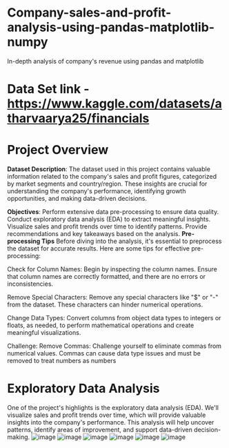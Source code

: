 # Company-sales-and-profit-analysis-using-pandas-matplotlib-numpy
In-depth analysis of company's revenue using pandas and matplotlib
# Data Set link - https://www.kaggle.com/datasets/atharvaarya25/financials
# Project Overview
**Dataset Description**:
The dataset used in this project contains valuable information related to the company's sales and profit figures, categorized by market segments and country/region. These insights are crucial for understanding the company's performance, identifying growth opportunities, and making data-driven decisions.

**Objectives**:
Perform extensive data pre-processing to ensure data quality. Conduct exploratory data analysis (EDA) to extract meaningful insights. Visualize sales and profit trends over time to identify patterns. Provide recommendations and key takeaways based on the analysis.
**Pre-processing Tips**
Before diving into the analysis, it's essential to preprocess the dataset for accurate results. Here are some tips for effective pre-processing:

Check for Column Names: Begin by inspecting the column names. Ensure that column names are correctly formatted, and there are no errors or inconsistencies.

Remove Special Characters: Remove any special characters like "$" or "-" from the dataset. These characters can hinder numerical operations.

Change Data Types: Convert columns from object data types to integers or floats, as needed, to perform mathematical operations and create meaningful visualizations.

Challenge: Remove Commas: Challenge yourself to eliminate commas from numerical values. Commas can cause data type issues and must be removed to treat numbers as numbers
# Exploratory Data Analysis
One of the project's highlights is the exploratory data analysis (EDA). We'll visualize sales and profit trends over time, which will provide valuable insights into the company's performance. This analysis will help uncover patterns, identify areas of improvement, and support data-driven decision-making.
![image](https://github.com/pranay8k/Company-sales-and-profit-analysis-using-pandas-matplotlib-numpy/assets/106619455/d21d986a-b20a-4657-ae2a-7c1aee7cd061)
![image](https://github.com/pranay8k/Company-sales-and-profit-analysis-using-pandas-matplotlib-numpy/assets/106619455/785278bd-0c09-4202-b368-a91a21d9e6a9)
![image](https://github.com/pranay8k/Company-sales-and-profit-analysis-using-pandas-matplotlib-numpy/assets/106619455/7e13f918-43d1-4f30-9395-92d3611911a5)
![image](https://github.com/pranay8k/Company-sales-and-profit-analysis-using-pandas-matplotlib-numpy/assets/106619455/c1e11524-4c62-42e4-9a5d-00622a52b548)
![image](https://github.com/pranay8k/Company-sales-and-profit-analysis-using-pandas-matplotlib-numpy/assets/106619455/5b7314ff-dc35-4263-93fe-6b0ff95ef9fa)
![image](https://github.com/pranay8k/Company-sales-and-profit-analysis-using-pandas-matplotlib-numpy/assets/106619455/b797600f-b6a5-44e9-a5a6-4ff8b5fdcbab)






